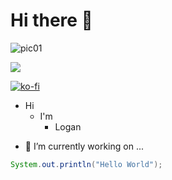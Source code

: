 # Hi there 👋

![pic01](https://github.com/user-attachments/assets/81ee209e-ca1a-4b77-ba83-aa4ddb97f595)

![](https://komarev.com/ghpvc/?username=tonierbobcat)

[![ko-fi](https://ko-fi.com/img/githubbutton_sm.svg)](https://ko-fi.com/O4O1PFEJN)

+ Hi
  * I'm
     - Logan

- 🔭 I’m currently working on ...

```java
System.out.println("Hello World");
```

<!--
**Tonierbobcat/Tonierbobcat** is a ✨ _special_ ✨ repository because its `README.md` (this file) appears on your GitHub profile.

Here are some ideas to get you started:

- 🌱 I’m currently learning ...
- 👯 I’m looking to collaborate on ...
- 🤔 I’m looking for help with ...
- 💬 Ask me about ...
- 📫 How to reach me: ...
- 😄 Pronouns: ...
- ⚡ Fun fact: ...
-->
